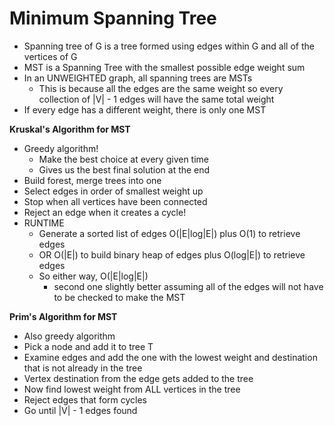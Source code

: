 # Minimum Spanning Tree
  - Spanning tree of G is a tree formed using edges within
   G and all of the vertices of G
  - MST is a Spanning Tree with the smallest possible edge
   weight sum
  - In an UNWEIGHTED graph, all spanning trees are MSTs
    - This is because all the edges are the same weight so
    every collection of |V| - 1 edges will have the same
    total weight
  - If every edge has a different weight, there is only one
   MST

**Kruskal's Algorithm for MST**
  - Greedy algorithm!
    - Make the best choice at every given time
    - Gives us the best final solution at the end
  - Build forest, merge trees into one
  - Select edges in order of smallest weight up
  - Stop when all vertices have been connected
  - Reject an edge when it creates a cycle!
  - RUNTIME
    - Generate a sorted list of edges O(|E|log|E|) plus O(1)
    to retrieve edges
    - OR O(|E|) to build binary heap of edges plus O(log|E|)
    to retrieve edges
    - So either way, O(|E|log|E|)
      - second one slightly better assuming all of the edges
       will not have to be checked to make the MST

**Prim's Algorithm for MST**
  - Also greedy algorithm
  - Pick a node and add it to tree T
  - Examine edges and add the one with the lowest weight and
   destination that is not already in the tree
  - Vertex destination from the edge gets added to the tree
  - Now find lowest weight from ALL vertices in the tree
  - Reject edges that form cycles
  - Go until |V| - 1 edges found
